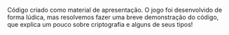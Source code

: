 Código criado como material de apresentação. O jogo foi desenvolvido de forma lúdica, mas resolvemos fazer uma breve demonstração do código, que explica um pouco sobre criptografia e alguns de seus tipos!
